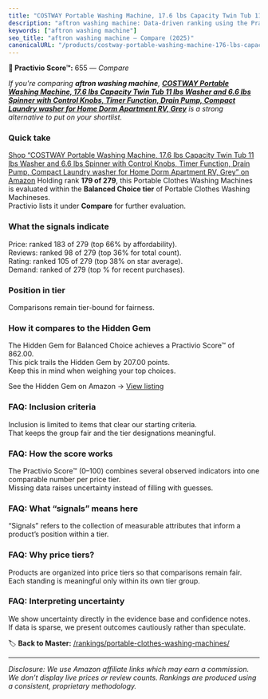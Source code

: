 ```yaml
---
title: "COSTWAY Portable Washing Machine, 17.6 lbs Capacity Twin Tub 11 lbs Washer and 6.6 lbs Spinner with Control Knobs, Timer Function, Drain Pump, Compact Laundry washer for Home Dorm Apartment RV, Grey"
description: "aftron washing machine: Data-driven ranking using the Practivio Score™. Positioned by quality, value, demand, findability, momentum."
keywords: ["aftron washing machine"]
seo_title: "aftron washing machine — Compare (2025)"
canonicalURL: "/products/costway-portable-washing-machine-176-lbs-capacity-twin-tub-11-lbs-washer-and-66-lbs-spinner-with-control-knobs-timer-function-drain-pump-compact-laundry-washer-for-home-dorm-apartment-rv-grey-B0D2HHKHF4/"
---
```


**🛒 Practivio Score™:** 655 — _Compare_


*If you're comparing **aftron washing machine**, **[COSTWAY Portable Washing Machine, 17.6 lbs Capacity Twin Tub 11 lbs Washer and 6.6 lbs Spinner with Control Knobs, Timer Function, Drain Pump, Compact Laundry washer for Home Dorm Apartment RV, Grey](https://www.amazon.com/dp/B0D2HHKHF4?tag=practivio-20)** is a strong alternative to put on your shortlist.*
### Quick take
[Shop “COSTWAY Portable Washing Machine, 17.6 lbs Capacity Twin Tub 11 lbs Washer and 6.6 lbs Spinner with Control Knobs, Timer Function, Drain Pump, Compact Laundry washer for Home Dorm Apartment RV, Grey” on Amazon](https://www.amazon.com/dp/B0D2HHKHF4?tag=practivio-20)
Holding rank **179 of 279**, this Portable Clothes Washing Machines is evaluated within the **Balanced Choice tier** of Portable Clothes Washing Machineses.  
Practivio lists it under **Compare** for further evaluation.

### What the signals indicate
Price: ranked 183 of 279 (top 66% by affordability).  
Reviews: ranked 98 of 279 (top 36% for total count).  
Rating: ranked 105 of 279 (top 38% on star average).  
Demand: ranked  of 279 (top % for recent purchases).

### Position in tier
Comparisons remain tier-bound for fairness.

### How it compares to the Hidden Gem
The Hidden Gem for Balanced Choice achieves a Practivio Score™ of 862.00.  
This pick trails the Hidden Gem by 207.00 points.  
Keep this in mind when weighing your top choices.  

See the Hidden Gem on Amazon → [View listing](https://www.amazon.com/dp/B07B94ZR74?tag=practivio-20)

### FAQ: Inclusion criteria
Inclusion is limited to items that clear our starting criteria.  
That keeps the group fair and the tier designations meaningful.

### FAQ: How the score works
The Practivio Score™ (0–100) combines several observed indicators into one comparable number per price tier.  
Missing data raises uncertainty instead of filling with guesses.

### FAQ: What “signals” means here
“Signals” refers to the collection of measurable attributes that inform a product’s position within a tier.

### FAQ: Why price tiers?
Products are organized into price tiers so that comparisons remain fair.  
Each standing is meaningful only within its own tier group.

### FAQ: Interpreting uncertainty
We show uncertainty directly in the evidence base and confidence notes.  
If data is sparse, we present outcomes cautiously rather than speculate.

<!-- Missing template for Compare/CompareWithinPriceClass -->


🏷️ **Back to Master:** [/rankings/portable-clothes-washing-machines/](/rankings/portable-clothes-washing-machines/)

---
_Disclosure: We use Amazon affiliate links which may earn a commission. We don’t display live prices or review counts. Rankings are produced using a consistent, proprietary methodology._
